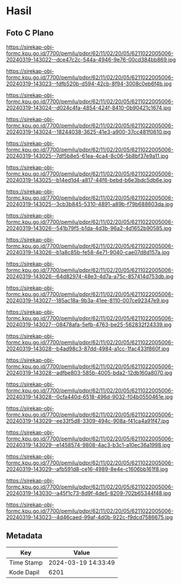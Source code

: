 # Hasil

## Foto C Plano

https://sirekap-obj-formc.kpu.go.id/7700/pemilu/pdpr/62/11/02/20/05/6211022005006-20240319-143022--dce47c2c-544a-4946-9e76-00cd384bb869.jpg

https://sirekap-obj-formc.kpu.go.id/7700/pemilu/pdpr/62/11/02/20/05/6211022005006-20240319-143023--fdfb520b-d594-42cb-8f94-3008c0eb6f4b.jpg

https://sirekap-obj-formc.kpu.go.id/7700/pemilu/pdpr/62/11/02/20/05/6211022005006-20240319-143024--d024c4fa-4854-424f-8410-0b90421c1674.jpg

https://sirekap-obj-formc.kpu.go.id/7700/pemilu/pdpr/62/11/02/20/05/6211022005006-20240319-143024--18244038-3625-41e3-a900-37cc481f0610.jpg

https://sirekap-obj-formc.kpu.go.id/7700/pemilu/pdpr/62/11/02/20/05/6211022005006-20240319-143025--7df5b8e5-61ea-4ca4-8c06-5b8bf37e9a11.jpg

https://sirekap-obj-formc.kpu.go.id/7700/pemilu/pdpr/62/11/02/20/05/6211022005006-20240319-143025--b14ed1d4-a817-44f6-bebd-b6e3bdc5db6e.jpg

https://sirekap-obj-formc.kpu.go.id/7700/pemilu/pdpr/62/11/02/20/05/6211022005006-20240319-143025--3cb3b845-5310-4891-a89b-f79b688603da.jpg

https://sirekap-obj-formc.kpu.go.id/7700/pemilu/pdpr/62/11/02/20/05/6211022005006-20240319-143026--541b79f5-b1da-4d3b-96a2-4d1652b90585.jpg

https://sirekap-obj-formc.kpu.go.id/7700/pemilu/pdpr/62/11/02/20/05/6211022005006-20240319-143026--b1a8c85b-fe58-4e71-9040-cae07d8d157a.jpg

https://sirekap-obj-formc.kpu.go.id/7700/pemilu/pdpr/62/11/02/20/05/6211022005006-20240319-143026--64d82974-48e3-4d7a-a75c-857414d753db.jpg

https://sirekap-obj-formc.kpu.go.id/7700/pemilu/pdpr/62/11/02/20/05/6211022005006-20240319-143027--185ac18a-9b3a-41ee-8110-007ce92347e9.jpg

https://sirekap-obj-formc.kpu.go.id/7700/pemilu/pdpr/62/11/02/20/05/6211022005006-20240319-143027--08478afa-5efb-4763-be25-562832f24339.jpg

https://sirekap-obj-formc.kpu.go.id/7700/pemilu/pdpr/62/11/02/20/05/6211022005006-20240319-143028--b4ad98c3-87dd-4984-a1cc-1fac433f860f.jpg

https://sirekap-obj-formc.kpu.go.id/7700/pemilu/pdpr/62/11/02/20/05/6211022005006-20240319-143028--adfbe803-585b-4005-bda2-12db160a8070.jpg

https://sirekap-obj-formc.kpu.go.id/7700/pemilu/pdpr/62/11/02/20/05/6211022005006-20240319-143028--0cfa440d-6518-496d-9032-f04b0550461e.jpg

https://sirekap-obj-formc.kpu.go.id/7700/pemilu/pdpr/62/11/02/20/05/6211022005006-20240319-143029--ee33f5d8-3309-494c-908a-f41ca4a91f47.jpg

https://sirekap-obj-formc.kpu.go.id/7700/pemilu/pdpr/62/11/02/20/05/6211022005006-20240319-143029--e1458574-9808-4ac3-b3c1-a10ec36a1998.jpg

https://sirekap-obj-formc.kpu.go.id/7700/pemilu/pdpr/62/11/02/20/05/6211022005006-20240319-143029--afb591d8-ce16-4989-8e4e-c1606bb161f8.jpg

https://sirekap-obj-formc.kpu.go.id/7700/pemilu/pdpr/62/11/02/20/05/6211022005006-20240319-143030--a45f1c73-8d9f-4de5-8209-702b65344f48.jpg

https://sirekap-obj-formc.kpu.go.id/7700/pemilu/pdpr/62/11/02/20/05/6211022005006-20240319-143023--4d46caed-99af-4d0b-922c-f9dcd7586675.jpg


## Metadata

| Key        | Value               |
| ---------- | ------------------- |
| Time Stamp | 2024-03-19 14:33:49 |
| Kode Dapil | 6201                |



